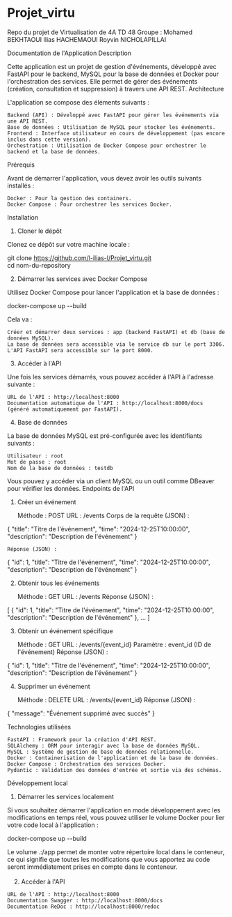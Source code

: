 # Projet_virtu

Repo du projet de Virtualisation de 4A TD 48
Groupe : 
Mohamed BEKHTAOUI
Ilias HACHEMAOUI
Royvin NICHOLAPILLAI  

Documentation de l'Application
Description

Cette application est un projet de gestion d'événements, développé avec FastAPI pour le backend, MySQL pour la base de données et Docker pour l'orchestration des services. Elle permet de gérer des événements (création, consultation et suppression) à travers une API REST.
Architecture

L'application se compose des éléments suivants :

    Backend (API) : Développé avec FastAPI pour gérer les événements via une API REST.
    Base de données : Utilisation de MySQL pour stocker les événements.
    Frontend : Interface utilisateur en cours de développement (pas encore inclus dans cette version).
    Orchestration : Utilisation de Docker Compose pour orchestrer le backend et la base de données.

Prérequis

Avant de démarrer l'application, vous devez avoir les outils suivants installés :

    Docker : Pour la gestion des containers.
    Docker Compose : Pour orchestrer les services Docker.

Installation
1. Cloner le dépôt

Clonez ce dépôt sur votre machine locale :

git clone https://github.com/l-ilias-l/Projet_virtu.git  
cd nom-du-repository

2. Démarrer les services avec Docker Compose

Utilisez Docker Compose pour lancer l'application et la base de données :

docker-compose up --build

Cela va :

    Créer et démarrer deux services : app (backend FastAPI) et db (base de données MySQL).
    La base de données sera accessible via le service db sur le port 3306.
    L'API FastAPI sera accessible sur le port 8000.

3. Accéder à l'API

Une fois les services démarrés, vous pouvez accéder à l'API à l'adresse suivante :

    URL de l'API : http://localhost:8000
    Documentation automatique de l'API : http://localhost:8000/docs (généré automatiquement par FastAPI).

4. Base de données

La base de données MySQL est pré-configurée avec les identifiants suivants :

    Utilisateur : root
    Mot de passe : root
    Nom de la base de données : testdb

Vous pouvez y accéder via un client MySQL ou un outil comme DBeaver pour vérifier les données.
Endpoints de l'API
1. Créer un événement

    Méthode : POST
    URL : /events
    Corps de la requête (JSON) :

{
  "title": "Titre de l'événement",
  "time": "2024-12-25T10:00:00",
  "description": "Description de l'événement"
}

    Réponse (JSON) :

{
  "id": 1,
  "title": "Titre de l'événement",
  "time": "2024-12-25T10:00:00",
  "description": "Description de l'événement"
}

2. Obtenir tous les événements

    Méthode : GET
    URL : /events
    Réponse (JSON) :

[
  {
    "id": 1,
    "title": "Titre de l'événement",
    "time": "2024-12-25T10:00:00",
    "description": "Description de l'événement"
  },
  ...
]

3. Obtenir un événement spécifique

    Méthode : GET
    URL : /events/{event_id}
    Paramètre : event_id (ID de l'événement)
    Réponse (JSON) :

{
  "id": 1,
  "title": "Titre de l'événement",
  "time": "2024-12-25T10:00:00",
  "description": "Description de l'événement"
}

4. Supprimer un événement

    Méthode : DELETE
    URL : /events/{event_id}
    Réponse (JSON) :

{
  "message": "Événement supprimé avec succès"
}

Technologies utilisées

    FastAPI : Framework pour la création d'API REST.
    SQLAlchemy : ORM pour interagir avec la base de données MySQL.
    MySQL : Système de gestion de base de données relationnelle.
    Docker : Containerisation de l'application et de la base de données.
    Docker Compose : Orchestration des services Docker.
    Pydantic : Validation des données d'entrée et sortie via des schémas.

Développement local
1. Démarrer les services localement  

Si vous souhaitez démarrer l'application en mode développement avec les modifications en temps réel, vous pouvez utiliser le volume Docker pour lier votre code local à l'application :

docker-compose up --build

Le volume .:/app permet de monter votre répertoire local dans le conteneur, ce qui signifie que toutes les modifications que vous apportez au code seront immédiatement prises en compte dans le conteneur.<br>  
&nbsp;&nbsp;&nbsp;&nbsp;2. Accéder à l'API

    URL de l'API : http://localhost:8000
    Documentation Swagger : http://localhost:8000/docs
    Documentation ReDoc : http://localhost:8000/redoc



